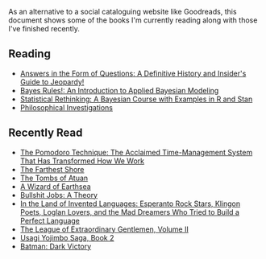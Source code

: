 As an alternative to a social cataloguing website like Goodreads, this 
document shows some of the books I'm currently reading along with those I've 
finished recently.

##  Reading 
 
  - [Answers in the Form of Questions: A Definitive History and Insider's Guide to Jeopardy!](https://www.librarything.com/work/25279109)
 - [Bayes Rules!: An Introduction to Applied Bayesian Modeling](https://www.librarything.com/work/28029572)
 - [Statistical Rethinking: A Bayesian Course with Examples in R and Stan](https://www.librarything.com/work/16955083)
 - [Philosophical Investigations](https://www.librarything.com/work/25218) 

##  Recently Read 
 
  - [The Pomodoro Technique: The Acclaimed Time-Management System That Has Transformed How We Work](https://www.librarything.com/work/9337917)
 - [The Farthest Shore](https://www.librarything.com/work/50094)
 - [The Tombs of Atuan](https://www.librarything.com/work/12800)
 - [A Wizard of Earthsea](https://www.librarything.com/work/1581326)
 - [Bullshit Jobs: A Theory](https://www.librarything.com/work/21372389)
 - [In the Land of Invented Languages: Esperanto Rock Stars, Klingon Poets, Loglan Lovers, and the Mad Dreamers Who Tried to Build a Perfect Language](https://www.librarything.com/work/8077823)
 - [The League of Extraordinary Gentlemen, Volume II](https://www.librarything.com/work/27185)
 - [Usagi Yojimbo Saga, Book 2](https://www.librarything.com/work/15487506)
 - [Batman: Dark Victory](https://www.librarything.com/work/215296/) 
